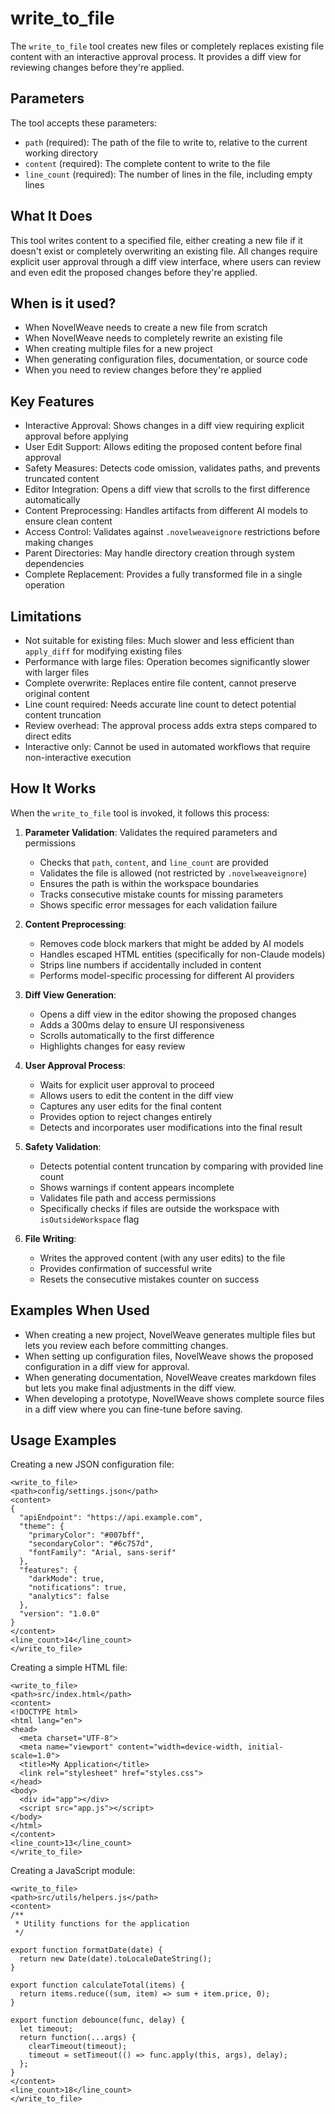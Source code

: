 # write_to_file

The `write_to_file` tool creates new files or completely replaces existing file content with an interactive approval process. It provides a diff view for reviewing changes before they're applied.

## Parameters

The tool accepts these parameters:

- `path` (required): The path of the file to write to, relative to the current working directory
- `content` (required): The complete content to write to the file
- `line_count` (required): The number of lines in the file, including empty lines

## What It Does

This tool writes content to a specified file, either creating a new file if it doesn't exist or completely overwriting an existing file. All changes require explicit user approval through a diff view interface, where users can review and even edit the proposed changes before they're applied.

## When is it used?

- When NovelWeave needs to create a new file from scratch
- When NovelWeave needs to completely rewrite an existing file
- When creating multiple files for a new project
- When generating configuration files, documentation, or source code
- When you need to review changes before they're applied

## Key Features

- Interactive Approval: Shows changes in a diff view requiring explicit approval before applying
- User Edit Support: Allows editing the proposed content before final approval
- Safety Measures: Detects code omission, validates paths, and prevents truncated content
- Editor Integration: Opens a diff view that scrolls to the first difference automatically
- Content Preprocessing: Handles artifacts from different AI models to ensure clean content
- Access Control: Validates against `.novelweaveignore` restrictions before making changes
- Parent Directories: May handle directory creation through system dependencies
- Complete Replacement: Provides a fully transformed file in a single operation

## Limitations

- Not suitable for existing files: Much slower and less efficient than `apply_diff` for modifying existing files
- Performance with large files: Operation becomes significantly slower with larger files
- Complete overwrite: Replaces entire file content, cannot preserve original content
- Line count required: Needs accurate line count to detect potential content truncation
- Review overhead: The approval process adds extra steps compared to direct edits
- Interactive only: Cannot be used in automated workflows that require non-interactive execution

## How It Works

When the `write_to_file` tool is invoked, it follows this process:

1. **Parameter Validation**: Validates the required parameters and permissions

    - Checks that `path`, `content`, and `line_count` are provided
    - Validates the file is allowed (not restricted by `.novelweaveignore`)
    - Ensures the path is within the workspace boundaries
    - Tracks consecutive mistake counts for missing parameters
    - Shows specific error messages for each validation failure

2. **Content Preprocessing**:

    - Removes code block markers that might be added by AI models
    - Handles escaped HTML entities (specifically for non-Claude models)
    - Strips line numbers if accidentally included in content
    - Performs model-specific processing for different AI providers

3. **Diff View Generation**:

    - Opens a diff view in the editor showing the proposed changes
    - Adds a 300ms delay to ensure UI responsiveness
    - Scrolls automatically to the first difference
    - Highlights changes for easy review

4. **User Approval Process**:

    - Waits for explicit user approval to proceed
    - Allows users to edit the content in the diff view
    - Captures any user edits for the final content
    - Provides option to reject changes entirely
    - Detects and incorporates user modifications into the final result

5. **Safety Validation**:

    - Detects potential content truncation by comparing with provided line count
    - Shows warnings if content appears incomplete
    - Validates file path and access permissions
    - Specifically checks if files are outside the workspace with `isOutsideWorkspace` flag

6. **File Writing**:
    - Writes the approved content (with any user edits) to the file
    - Provides confirmation of successful write
    - Resets the consecutive mistakes counter on success

## Examples When Used

- When creating a new project, NovelWeave generates multiple files but lets you review each before committing changes.
- When setting up configuration files, NovelWeave shows the proposed configuration in a diff view for approval.
- When generating documentation, NovelWeave creates markdown files but lets you make final adjustments in the diff view.
- When developing a prototype, NovelWeave shows complete source files in a diff view where you can fine-tune before saving.

## Usage Examples

Creating a new JSON configuration file:

```
<write_to_file>
<path>config/settings.json</path>
<content>
{
  "apiEndpoint": "https://api.example.com",
  "theme": {
    "primaryColor": "#007bff",
    "secondaryColor": "#6c757d",
    "fontFamily": "Arial, sans-serif"
  },
  "features": {
    "darkMode": true,
    "notifications": true,
    "analytics": false
  },
  "version": "1.0.0"
}
</content>
<line_count>14</line_count>
</write_to_file>
```

Creating a simple HTML file:

```
<write_to_file>
<path>src/index.html</path>
<content>
<!DOCTYPE html>
<html lang="en">
<head>
  <meta charset="UTF-8">
  <meta name="viewport" content="width=device-width, initial-scale=1.0">
  <title>My Application</title>
  <link rel="stylesheet" href="styles.css">
</head>
<body>
  <div id="app"></div>
  <script src="app.js"></script>
</body>
</html>
</content>
<line_count>13</line_count>
</write_to_file>
```

Creating a JavaScript module:

```
<write_to_file>
<path>src/utils/helpers.js</path>
<content>
/**
 * Utility functions for the application
 */

export function formatDate(date) {
  return new Date(date).toLocaleDateString();
}

export function calculateTotal(items) {
  return items.reduce((sum, item) => sum + item.price, 0);
}

export function debounce(func, delay) {
  let timeout;
  return function(...args) {
    clearTimeout(timeout);
    timeout = setTimeout(() => func.apply(this, args), delay);
  };
}
</content>
<line_count>18</line_count>
</write_to_file>
```
